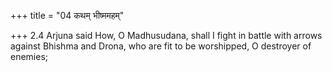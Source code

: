 +++
title = "04 कथम् भीष्ममहम्"

+++
2.4 Arjuna said How, O Madhusudana, shall I fight in battle with arrows
against Bhishma and Drona, who are fit to be worshipped, O destroyer of
enemies;
